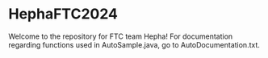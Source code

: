 # HephaFTC2024
Welcome to the repository for FTC team Hepha!
For documentation regarding functions used in AutoSample.java, go to AutoDocumentation.txt.
